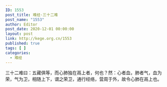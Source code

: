 ```yaml
---
ID: 1553
post_title: 难经·三十二难
post_name: "1553"
author: Editor
post_date: 2020-12-01 00:00:00
layout: post
link: http://kege.org.cn/1553
published: true
tags: [ ]
categories:
  - 难经
---
```

&#x4E09;&#x5341;&#x4E8C;&#x96BE;&#x66F0;&#xFF1A;&#x4E94;&#x85CF;&#x4FF1;&#x7B49;&#xFF0C;&#x800C;&#x5FC3;&#x80BA;&#x72EC;&#x5728;&#x9B32;&#x4E0A;&#x8005;&#xFF0C;&#x4F55;&#x4E5F;&#xFF1F;&#x7136;&#xFF1A;&#x5FC3;&#x8005;&#x8840;&#xFF0C;&#x80BA;&#x8005;&#x6C14;&#xFF0C;&#x8840;&#x4E3A;&#x8363;&#xFF0C;&#x6C14;&#x4E3A;&#x536B;&#xFF0C;&#x76F8;&#x968F;&#x4E0A;&#x4E0B;&#xFF0C;&#x8C13;&#x4E4B;&#x8363;&#x536B;&#xFF0C;&#x901A;&#x884C;&#x7ECF;&#x7EDC;&#xFF0C;&#x8425;&#x5468;&#x4E8E;&#x5916;&#xFF0C;&#x6545;&#x4EE4;&#x5FC3;&#x80BA;&#x5728;&#x9B32;&#x4E0A;&#x4E5F;&#x3002;